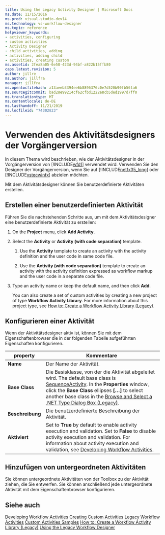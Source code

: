 ```yaml
---
title: Using the Legacy Activity Designer | Microsoft Docs
ms.date: 11/15/2016
ms.prod: visual-studio-dev14
ms.technology: vs-workflow-designer
ms.topic: reference
helpviewer_keywords:
- activities, configuring
- custom activities
- Activity Designer
- child activities, adding
- activities, adding child
- activities, creating custom
ms.assetid: 2fea8a05-6e58-423d-94bf-a822b15ffb80
caps.latest.revision: 5
author: jillre
ms.author: jillfra
manager: jillfra
ms.openlocfilehash: a13aeeb3394ee6b8896376c0e7d520b90fb56fa6
ms.sourcegitcommit: bad28e99214cf62cfbd1222e8cb5ded1997d7ff0
ms.translationtype: MT
ms.contentlocale: de-DE
ms.lasthandoff: 11/21/2019
ms.locfileid: "74302823"
---
```

# <a name="using-the-legacy-activity-designer"></a>Verwenden des Aktivitätsdesigners der Vorgängerversion
In diesem Thema wird beschrieben, wie der Aktivitätsdesigner in der Vorgängerversion von [!INCLUDE[wfd1](../includes/wfd1-md.md)] verwendet wird. Verwenden Sie den Designer der Vorgängerversion, wenn Sie auf [!INCLUDE[netfx35_long](../includes/netfx35-long-md.md)] oder [!INCLUDE[vstecwinfx](../includes/vstecwinfx-md.md)] abzielen möchten.

 Mit dem Aktivitätsdesigner können Sie benutzerdefinierte Aktivitäten erstellen.

## <a name="creating-a-custom-activity"></a>Erstellen einer benutzerdefinierten Aktivität
 Führen Sie die nachstehenden Schritte aus, um mit dem Aktivitätsdesigner eine benutzerdefinierte Aktivität zu erstellen:

1. On the **Project** menu, click **Add Activity**.

2. Select the **Activity** or **Activity (with code separation)** template.

   1. Use the **Activity** template to create an activity with the activity definition and the user code in same code file.

   2. Use the **Activity (with code separation)** template to create an activity with the activity definition expressed as workflow markup and the user code in a separate code file.

3. Type an activity name or keep the default name, and then click **Add**.

   You can also create a set of custom activities by creating a new project of type **Workflow Activity Library**. For more information about this project type, see [How to: Create a Workflow Activity Library (Legacy)](../workflow-designer/how-to-create-a-workflow-activity-library-legacy.md).

## <a name="configuring-an-activity"></a>Konfigurieren einer Aktivität
 Wenn der Aktivitätsdesigner aktiv ist, können Sie mit dem Eigenschaftenbrowser die in der folgenden Tabelle aufgeführten Eigenschaften konfigurieren.

|property|Kommentare|
|--------------|--------------|
|**Name**|Der Name der Aktivität.|
|**Base Class**|Die Basisklasse, von der die Aktivität abgeleitet wird. The default base class is [SequenceActivity](https://go.microsoft.com/fwlink?LinkID=65020). In the **Properties** window, click the **Base Class** ellipses **[…]** to select another base class in the [Browse and Select a .NET Type Dialog Box (Legacy)](../workflow-designer/browse-and-select-a-dotnet-type-dialog-box-legacy.md).|
|**Beschreibung**|Die benutzerdefinierte Beschreibung der Aktivität.|
|**Aktiviert**|Set to **True** by default to enable activity execution and validation. Set to **False** to disable activity execution and validation. For information about activity execution and validation, see [Developing Workflow Activities](https://go.microsoft.com/fwlink?LinkID=65024).|

## <a name="adding-child-activities"></a>Hinzufügen von untergeordneten Aktivitäten
 Sie können untergeordnete Aktivitäten von der Toolbox zu der Aktivität ziehen, die Sie entwerfen. Sie können anschließend jede untergeordnete Aktivität mit dem Eigenschaftenbrowser konfigurieren.

## <a name="see-also"></a>Siehe auch
 [Developing Workflow Activities](https://go.microsoft.com/fwlink?LinkID=65024) [Creating Custom Activities](https://go.microsoft.com/fwlink?LinkID=65021) [Legacy Workflow Activities](../workflow-designer/legacy-workflow-activities.md) [Custom Activities Samples](https://go.microsoft.com/fwlink?LinkID=65022) [How to: Create a Workflow Activity Library (Legacy)](../workflow-designer/how-to-create-a-workflow-activity-library-legacy.md) [Using the Legacy Workflow Designer](../workflow-designer/using-the-legacy-workflow-designer.md)